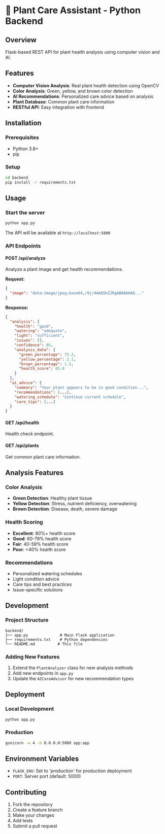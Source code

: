 # 🌱 Plant Care Assistant - Python Backend

## Overview
Flask-based REST API for plant health analysis using computer vision and AI.

## Features
- **Computer Vision Analysis**: Real plant health detection using OpenCV
- **Color Analysis**: Green, yellow, and brown color detection
- **AI Recommendations**: Personalized care advice based on analysis
- **Plant Database**: Common plant care information
- **RESTful API**: Easy integration with frontend

## Installation

### Prerequisites
- Python 3.8+
- pip

### Setup
```bash
cd backend
pip install -r requirements.txt
```

## Usage

### Start the server
```bash
python app.py
```

The API will be available at `http://localhost:5000`

### API Endpoints

#### POST /api/analyze
Analyze a plant image and get health recommendations.

**Request:**
```json
{
  "image": "data:image/jpeg;base64,/9j/4AAQSkZJRgABAQAAAQ..."
}
```

**Response:**
```json
{
  "analysis": {
    "health": "good",
    "watering": "adequate",
    "light": "sufficient",
    "issues": [],
    "confidence": 85,
    "analysis_data": {
      "green_percentage": 75.2,
      "yellow_percentage": 2.1,
      "brown_percentage": 1.5,
      "health_score": 85.0
    }
  },
  "ai_advice": {
    "summary": "Your plant appears to be in good condition...",
    "recommendations": [...],
    "watering_schedule": "Continue current schedule",
    "care_tips": [...]
  }
}
```

#### GET /api/health
Health check endpoint.

#### GET /api/plants
Get common plant care information.

## Analysis Features

### Color Analysis
- **Green Detection**: Healthy plant tissue
- **Yellow Detection**: Stress, nutrient deficiency, overwatering
- **Brown Detection**: Disease, death, severe damage

### Health Scoring
- **Excellent**: 80%+ health score
- **Good**: 60-79% health score
- **Fair**: 40-59% health score
- **Poor**: <40% health score

### Recommendations
- Personalized watering schedules
- Light condition advice
- Care tips and best practices
- Issue-specific solutions

## Development

### Project Structure
```
backend/
├── app.py              # Main Flask application
├── requirements.txt    # Python dependencies
└── README.md          # This file
```

### Adding New Features
1. Extend the `PlantAnalyzer` class for new analysis methods
2. Add new endpoints in `app.py`
3. Update the `AICareAdvisor` for new recommendation types

## Deployment

### Local Development
```bash
python app.py
```

### Production
```bash
gunicorn -w 4 -b 0.0.0.0:5000 app:app
```

## Environment Variables
- `FLASK_ENV`: Set to 'production' for production deployment
- `PORT`: Server port (default: 5000)

## Contributing
1. Fork the repository
2. Create a feature branch
3. Make your changes
4. Add tests
5. Submit a pull request
